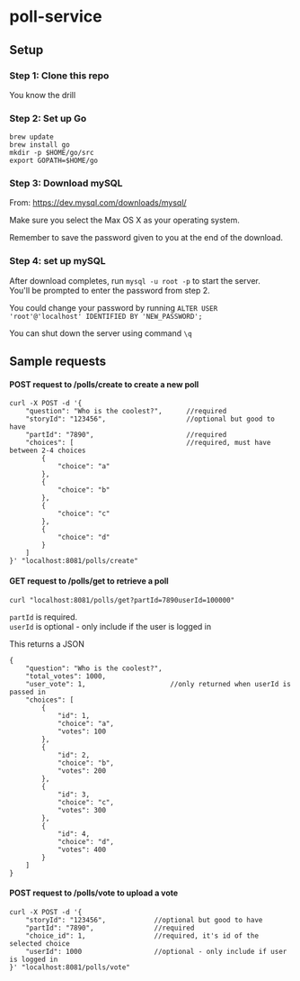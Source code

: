 # poll-service

## Setup

### Step 1: Clone this repo

You know the drill

### Step 2: Set up Go

```
brew update
brew install go
mkdir -p $HOME/go/src
export GOPATH=$HOME/go
```

### Step 3: Download mySQL

From: https://dev.mysql.com/downloads/mysql/

Make sure you select the Max OS X as your operating system.

Remember to save the password given to you at the end of the download.

### Step 4: set up mySQL

After download completes, run `mysql -u root -p` to start the server.\
You'll be prompted to enter the password from step 2.

You could change your password by running `ALTER USER 'root'@'localhost' IDENTIFIED BY 'NEW_PASSWORD';`

You can shut down the server using command `\q`



## Sample requests

#### POST request to /polls/create to create a new poll

```
curl -X POST -d '{
    "question": "Who is the coolest?",      //required
    "storyId": "123456",                    //optional but good to have
    "partId": "7890",                       //required
    "choices": [                            //required, must have between 2-4 choices
        {
            "choice": "a"                   
        },
        {
            "choice": "b"
        },
        {
            "choice": "c"
        },
        {
            "choice": "d"
        }
    ]
}' "localhost:8081/polls/create"
```

#### GET request to /polls/get to retrieve a poll

`curl "localhost:8081/polls/get?partId=7890userId=100000"`

`partId` is required.\
`userId` is optional - only include if the user is logged in

This returns a JSON

```
{ 
    "question": "Who is the coolest?",      
    "total_votes": 1000,
    "user_vote": 1,                     //only returned when userId is passed in
    "choices": [
        {
            "id": 1,
            "choice": "a",
            "votes": 100
        },
        {
            "id": 2,
            "choice": "b",
            "votes": 200
        },
        {
            "id": 3,
            "choice": "c",
            "votes": 300
        },
        {
            "id": 4,
            "choice": "d",
            "votes": 400
        }
    ]
}

```

#### POST request to /polls/vote to upload a vote

```
curl -X POST -d '{
    "storyId": "123456",            //optional but good to have
    "partId": "7890",               //required
    "choice_id": 1,                 //required, it's id of the selected choice
    "userId": 1000                  //optional - only include if user is logged in
}' "localhost:8081/polls/vote"
```

